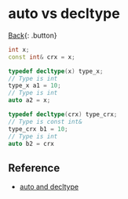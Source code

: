 # auto vs decltype

[Back](./cplusplus.md){: .button}

```cpp
int x;
const int& crx = x;

typedef decltype(x) type_x;
// Type is int
type_x a1 = 10;
// Type is int
auto a2 = x;

typedef decltype(crx) type_crx;
// Type is const int&
type_crx b1 = 10;
// Type is int
auto b2 = crx
```

## Reference

- [auto and decltype](http://thbecker.net/articles/auto_and_decltype/section_06.html)
